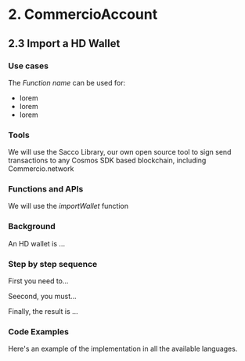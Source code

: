 # 2. CommercioAccount

## 2.3 Import a HD Wallet

### Use cases

The _Function name_ can be used for:

* lorem
* lorem
* lorem

### Tools

We will use the Sacco Library, our own open source tool to sign send transactions to any Cosmos SDK based blockchain, including Commercio.network

### Functions and APIs

We will use the _importWallet_ function



###  Background

An HD wallet is ...

### Step by step sequence

First you need to...

Seecond, you must...

Finally, the result is ...

### Code Examples

Here's an example of the implementation in all the available languages.